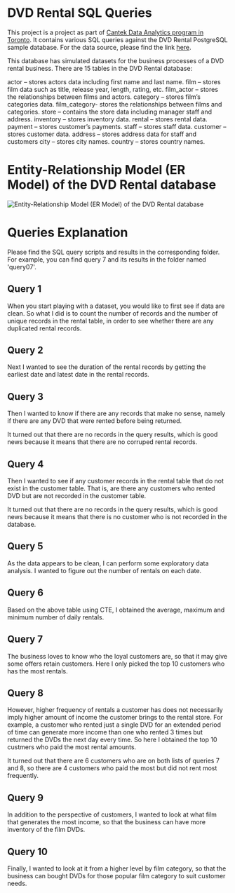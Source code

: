 # DVD Rental SQL Queries

This project is a project as part of [Cantek Data Analytics program in Toronto](https://www.cantekcanada.com/data-analytics). It contains various SQL queries against the DVD Rental PostgreSQL sample database. For the data source, please find the link [here](https://www.postgresqltutorial.com/postgresql-getting-started/postgresql-sample-database/).

This database has simulated datasets for the business processes of a DVD rental business. There are 15 tables in the DVD Rental database:

actor – stores actors data including first name and last name.
film – stores film data such as title, release year, length, rating, etc.
film_actor – stores the relationships between films and actors.
category – stores film’s categories data.
film_category- stores the relationships between films and categories.
store – contains the store data including manager staff and address.
inventory – stores inventory data.
rental – stores rental data.
payment – stores customer’s payments.
staff – stores staff data.
customer – stores customer data.
address – stores address data for staff and customers
city – stores city names.
country – stores country names.

# Entity-Relationship Model (ER Model) of the DVD Rental database

![Entity-Relationship Model (ER Model) of the DVD Rental database](https://www.postgresqltutorial.com/wp-content/uploads/2018/03/dvd-rental-sample-database-diagram.png)

# Queries Explanation

Please find the SQL query scripts and results in the corresponding folder. For example, you can find query 7 and its results in the folder named 'query07'.

## Query 1

When you start playing with a dataset, you would like to first see if data are clean. So what I did is to count the number of records and the number of unique records in the rental table, in order to see whether there are any duplicated rental records.

## Query 2

Next I wanted to see the duration of the rental records by getting the earliest date and latest date in the rental records.

## Query 3

Then I wanted to know if there are any records that make no sense, namely if there are any DVD that were rented before being returned.

It turned out that there are no records in the query results, which is good news because it means that there are no corruped rental records.

## Query 4

Then I wanted to see if any customer records in the rental table that do not exist in the customer table. That is, are there any customers who rented DVD but are not recorded in the customer table.

It turned out that there are no records in the query results, which is good news because it means that there is no customer who is not recorded in the database.

## Query 5

As the data appears to be clean, I can perform some exploratory data analysis. I wanted to figure out the number of rentals on each date.

## Query 6

Based on the above table using CTE, I obtained the average, maximum and minimum number of daily rentals.

## Query 7

The business loves to know who the loyal customers are, so that it may give some offers retain customers. Here I only picked the top 10 customers who has the most rentals.

## Query 8

However, higher frequency of rentals a customer has does not necessarily imply higher amount of income the customer brings to the rental store. For example, a customer who rented just a single DVD for an extended period of time can generate more income than one who rented 3 times but returned the DVDs the next day every time. So here I obtained the top 10 custmers who paid the most rental amounts.

It turned out that there are 6 customers who are on both lists of queries 7 and 8, so there are 4 customers who paid the most but did not rent most frequently.

## Query 9

In addition to the perspective of customers, I wanted to look at what film that generates the most income, so that the business can have more inventory of the film DVDs.

## Query 10

Finally, I wanted to look at it from a higher level by film category, so that the business can bought DVDs for those popular film category to suit customer needs.